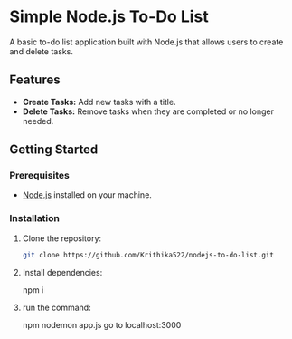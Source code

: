 # Simple Node.js To-Do List

A basic to-do list application built with Node.js that allows users to create and delete tasks.

## Features

- **Create Tasks:** Add new tasks with a title.
- **Delete Tasks:** Remove tasks when they are completed or no longer needed.

## Getting Started

### Prerequisites

- [Node.js](https://nodejs.org/) installed on your machine.

### Installation

1. Clone the repository:

   ```bash
   git clone https://github.com/Krithika522/nodejs-to-do-list.git

2. Install dependencies:
    
    npm i

3. run the command:

    npm nodemon app.js
    go to localhost:3000
